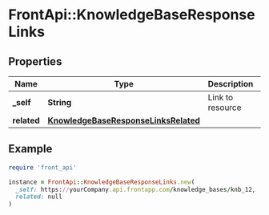 # FrontApi::KnowledgeBaseResponseLinks

## Properties

| Name | Type | Description | Notes |
| ---- | ---- | ----------- | ----- |
| **_self** | **String** | Link to resource | [optional] |
| **related** | [**KnowledgeBaseResponseLinksRelated**](KnowledgeBaseResponseLinksRelated.md) |  | [optional] |

## Example

```ruby
require 'front_api'

instance = FrontApi::KnowledgeBaseResponseLinks.new(
  _self: https://yourCompany.api.frontapp.com/knowledge_bases/knb_12,
  related: null
)
```

